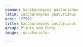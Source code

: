 ```yaml
---
common: Saccharomyces pastorianus
latin: Saccharomyces pastorianus
ncbi: '27292'
title: Saccharomyces pastorianus
group: Plants and Fungi
image: .na.character

---
```


